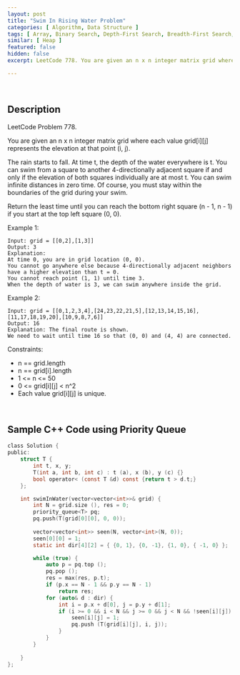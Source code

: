 ```yaml
---
layout: post
title: "Swim In Rising Water Problem"
categories: [ Algorithm, Data Structure ]
tags: [ Array, Binary Search, Depth-First Search, Breadth-First Search, Union Find, Heap, Matrix ]
similar: [ Heap ]
featured: false
hidden: false
excerpt: LeetCode 778. You are given an n x n integer matrix grid where each value grid[i][j] represents the elevation at that point (i, j).

---
```


<br />

## Description

LeetCode Problem 778.

You are given an n x n integer matrix grid where each value grid[i][j] represents the elevation at that point (i, j).

The rain starts to fall. At time t, the depth of the water everywhere is t. You can swim from a square to another 4-directionally adjacent square if and only if the elevation of both squares individually are at most t. You can swim infinite distances in zero time. Of course, you must stay within the boundaries of the grid during your swim.

Return the least time until you can reach the bottom right square (n - 1, n - 1) if you start at the top left square (0, 0).

Example 1: 
```
Input: grid = [[0,2],[1,3]]
Output: 3
Explanation:
At time 0, you are in grid location (0, 0).
You cannot go anywhere else because 4-directionally adjacent neighbors have a higher elevation than t = 0.
You cannot reach point (1, 1) until time 3.
When the depth of water is 3, we can swim anywhere inside the grid.
```

Example 2: 
```
Input: grid = [[0,1,2,3,4],[24,23,22,21,5],[12,13,14,15,16],[11,17,18,19,20],[10,9,8,7,6]]
Output: 16
Explanation: The final route is shown.
We need to wait until time 16 so that (0, 0) and (4, 4) are connected.
```

Constraints:
* n == grid.length
* n == grid[i].length
* 1 <= n <= 50
* 0 <= grid[i][j] < n^2
* Each value grid[i][j] is unique.

<br />

## Sample C++ Code using Priority Queue


```c
class Solution {
public:
    struct T {
        int t, x, y;
        T(int a, int b, int c) : t (a), x (b), y (c) {}
        bool operator< (const T &d) const {return t > d.t;}
    };

    int swimInWater(vector<vector<int>>& grid) {
        int N = grid.size (), res = 0;
        priority_queue<T> pq;
        pq.push(T(grid[0][0], 0, 0));
        
        vector<vector<int>> seen(N, vector<int>(N, 0));
        seen[0][0] = 1;
        static int dir[4][2] = { {0, 1}, {0, -1}, {1, 0}, { -1, 0} };

        while (true) {
            auto p = pq.top ();
            pq.pop ();
            res = max(res, p.t);
            if (p.x == N - 1 && p.y == N - 1) 
                return res;
            for (auto& d : dir) {
                int i = p.x + d[0], j = p.y + d[1];
                if (i >= 0 && i < N && j >= 0 && j < N && !seen[i][j]) {
                    seen[i][j] = 1;
                    pq.push (T(grid[i][j], i, j));
                }
            }
        }
        
    }
};
```


